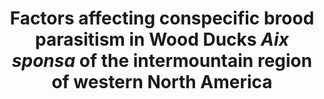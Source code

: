 ---
title: Factors affecting conspecific brood parasitism in Wood Ducks <i>Aix sponsa</i> of the intermountain region of western North America
year: Accepted
authors: <strong>Hafen, K.</strong>, and D. N. Koons
journal: <i>Wildfowl</i>
volume:
pages:
doi:
urlp:
pdf:
---